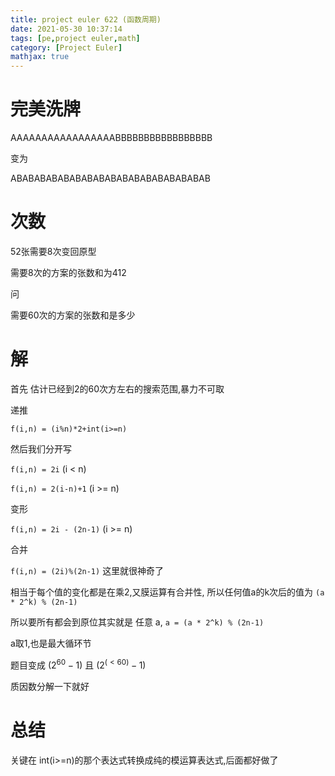 ```yaml
---
title: project euler 622 (函数周期)
date: 2021-05-30 10:37:14
tags: [pe,project euler,math]
category: [Project Euler]
mathjax: true
---
```


# 完美洗牌

AAAAAAAAAAAAAAAAABBBBBBBBBBBBBBBBB

变为

ABABABABABABABABABABABABABABABABAB

# 次数

52张需要8次变回原型

需要8次的方案的张数和为412

问

需要60次的方案的张数和是多少

# 解

首先 估计已经到2的60次方左右的搜索范围,暴力不可取

递推

`f(i,n) = (i%n)*2+int(i>=n)`


然后我们分开写

`f(i,n) = 2i` (i < n)

`f(i,n) = 2(i-n)+1` (i >= n)

变形

`f(i,n) = 2i - (2n-1)` (i >= n)

合并

`f(i,n) = (2i)%(2n-1)` 这里就很神奇了

相当于每个值的变化都是在乘2,又膜运算有合并性, 所以任何值a的k次后的值为 `(a * 2^k) % (2n-1)`

所以要所有都会到原位其实就是 任意 a, `a = (a * 2^k) % (2n-1)`

a取1,也是最大循环节

题目变成 $(2^60-1)%(2n-1) = 0$ 且 $(2^(<60)-1)%(2n-1) != 0$

质因数分解一下就好

# 总结

关键在 int(i>=n)的那个表达式转换成纯的模运算表达式,后面都好做了

